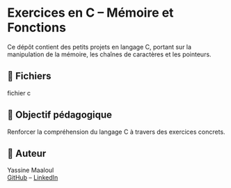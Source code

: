 # Exercices en C – Mémoire et Fonctions

Ce dépôt contient des petits projets en langage C, portant sur la manipulation de la mémoire, les chaînes de caractères et les pointeurs.

## 📂 Fichiers

fichier c

## 🎯 Objectif pédagogique

Renforcer la compréhension du langage C à travers des exercices concrets.

## 👤 Auteur

Yassine Maaloul  
[GitHub](https://github.com/maaloulyassine) – [LinkedIn](https://www.linkedin.com/public-profile/settings?lipi=urn%3Ali%3Apage%3Ad_flagship3_profile_self_edit_contact-info%3BU9I75z3xR9%2B4sP899ECSlA%3D%3D)
